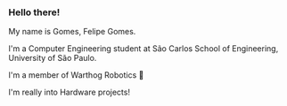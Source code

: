 ### Hello there!

My name is Gomes, Felipe Gomes.

I'm a Computer Engineering student at São Carlos School of Engineering, University of São Paulo.

I'm a member of Warthog Robotics 🐗

I'm really into Hardware projects! 
<!--
**Lipe-Gomes/Lipe-Gomes** is a ✨ _special_ ✨ repository because its `README.md` (this file) appears on your GitHub profile.

Here are some ideas to get you started:

- 🔭 I’m currently working on ...
- 🌱 I’m currently learning ...
- 👯 I’m looking to collaborate on ...
- 🤔 I’m looking for help with ...
- 💬 Ask me about ...
- 📫 How to reach me: ...
- 😄 Pronouns: ...
- ⚡ Fun fact: ...
-->
